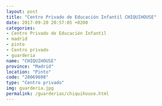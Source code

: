 ```yaml
---
layout: post
title: "Centro Privado de Educación Infantil CHIQUIHOUSE"
date: 2017-09-20 20:57:05 +0200
categories:
- Centro Privado de Educación Infantil
- madrid
- pinto
- Centro privado
- guarderia
name: "CHIQUIHOUSE"
province: "Madrid"
location: "Pinto"
code: "28069698"
type: "Centro privado"
img: guarderia.jpg
permalink: /guarderias/chiquihouse.html
---
```

